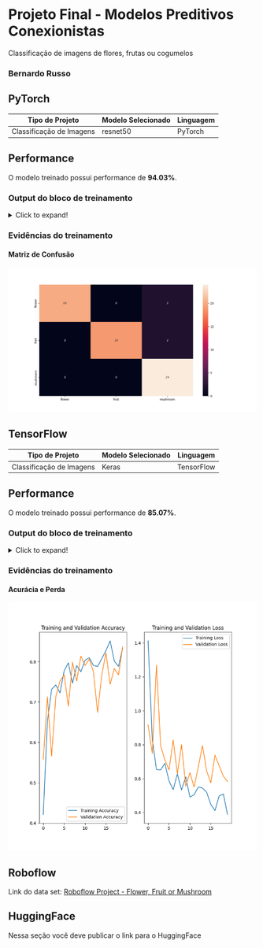 # Projeto Final - Modelos Preditivos Conexionistas

Classificação de imagens de flores, frutas ou cogumelos

### Bernardo Russo
## PyTorch
|**Tipo de Projeto**|**Modelo Selecionado**|**Linguagem**|
|--|--|--|
|Classificação de Imagens|resnet50|PyTorch|

## Performance

O modelo treinado possui performance de **94.03%**.

### Output do bloco de treinamento

<details>
  <summary>Click to expand!</summary>
  
  ```text
Epoch 0/2
----------
Iterating through data...
train Loss: 0.8244 Acc: 0.6397
Iterating through data...
valid Loss: 0.3844 Acc: 0.9147

Epoch 1/2
----------
Iterating through data...
train Loss: 0.5013 Acc: 0.8144
Iterating through data...
valid Loss: 0.2251 Acc: 0.9380

Epoch 2/2
----------
Iterating through data...
train Loss: 0.3747 Acc: 0.8777
Iterating through data...
valid Loss: 0.1743 Acc: 0.9535

Training complete in 16m 3s
Best val Acc: 0.953488
----------
Test Acc: 0.940299
----------
  ```
</details>

### Evidências do treinamento

#### Matriz de Confusão
![matriz de confusão](confusion_matrix.png)

## TensorFlow
|**Tipo de Projeto**|**Modelo Selecionado**|**Linguagem**|
|--|--|--|
|Classificação de Imagens|Keras|TensorFlow|

## Performance

O modelo treinado possui performance de **85.07%**.

### Output do bloco de treinamento

<details>
  <summary>Click to expand!</summary>
  
  ```text
Epoch 1: saving model to models/
39/39 [==============================] - 15s 343ms/step - loss: 1.4112 - accuracy: 0.4214 - val_loss: 0.9153 - val_accuracy: 0.5581
Epoch 2/20
39/39 [==============================] - ETA: 0s - loss: 0.8306 - accuracy: 0.6528
Epoch 2: saving model to models/
39/39 [==============================] - 13s 342ms/step - loss: 0.8306 - accuracy: 0.6528 - val_loss: 0.7491 - val_accuracy: 0.7132
Epoch 3/20
39/39 [==============================] - ETA: 0s - loss: 0.6526 - accuracy: 0.7314
Epoch 3: saving model to models/
39/39 [==============================] - 14s 345ms/step - loss: 0.6526 - accuracy: 0.7314 - val_loss: 1.2686 - val_accuracy: 0.5659
Epoch 4/20
39/39 [==============================] - ETA: 0s - loss: 0.6511 - accuracy: 0.7424
Epoch 4: saving model to models/
39/39 [==============================] - 14s 348ms/step - loss: 0.6511 - accuracy: 0.7424 - val_loss: 0.7927 - val_accuracy: 0.7132
Epoch 5/20
39/39 [==============================] - ETA: 0s - loss: 0.6893 - accuracy: 0.7227
Epoch 5: saving model to models/
39/39 [==============================] - 13s 344ms/step - loss: 0.6893 - accuracy: 0.7227 - val_loss: 0.7099 - val_accuracy: 0.7519
Epoch 6/20
39/39 [==============================] - ETA: 0s - loss: 0.5859 - accuracy: 0.7773
Epoch 6: saving model to models/
39/39 [==============================] - 13s 342ms/step - loss: 0.5859 - accuracy: 0.7773 - val_loss: 0.6510 - val_accuracy: 0.7674
Epoch 7/20
39/39 [==============================] - ETA: 0s - loss: 0.5349 - accuracy: 0.7969
...
Epoch 20/20
39/39 [==============================] - ETA: 0s - loss: 0.3881 - accuracy: 0.8341
Epoch 20: saving model to models/
39/39 [==============================] - 14s 352ms/step - loss: 0.3881 - accuracy: 0.8341

------------------------------------------------
3/3 [==============================] - 0s 85ms/step - loss: 0.3966 - accuracy: 0.8507
test loss: 0.3965863287448883 test acc: 0.8507462739944458
  ```
</details>

### Evidências do treinamento

#### Acurácia e Perda
![acurácia e perda de treino e validação](traning_val_acc_loss.png)

## Roboflow

Link do data set: [Roboflow Project - Flower, Fruit or Mushroom](https://app.roboflow.com/cesar-school-ulsik/flower_fruit_mushroom/1)

## HuggingFace

Nessa seção você deve publicar o link para o HuggingFace